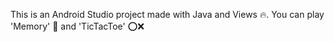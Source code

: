 This is an Android Studio project made with Java and Views 🔥.
You can play 'Memory' 🧠  and 'TicTacToe' ⭕️❌
